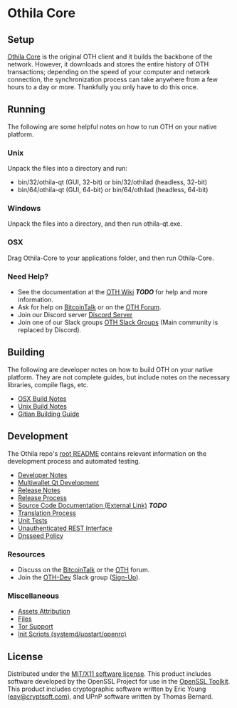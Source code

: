 Othila Core
=====================

Setup
---------------------
[Othila Core](http://othila.org/wallet) is the original OTH client and it builds the backbone of the network. However, it downloads and stores the entire history of OTH transactions; depending on the speed of your computer and network connection, the synchronization process can take anywhere from a few hours to a day or more. Thankfully you only have to do this once.

Running
---------------------
The following are some helpful notes on how to run OTH on your native platform.

### Unix

Unpack the files into a directory and run:

- bin/32/othila-qt (GUI, 32-bit) or bin/32/othilad (headless, 32-bit)
- bin/64/othila-qt (GUI, 64-bit) or bin/64/othilad (headless, 64-bit)

### Windows

Unpack the files into a directory, and then run othila-qt.exe.

### OSX

Drag Othila-Core to your applications folder, and then run Othila-Core.

### Need Help?

* See the documentation at the [OTH Wiki](https://en.bitcoin.it/wiki/Main_Page) ***TODO***
for help and more information.
* Ask for help on [BitcoinTalk](https://bitcointalk.org/index.php?topic=1262920.0) or on the [OTH Forum](http://forum.othila.org/).
* Join our Discord server [Discord Server](https://discord.othila.org)
* Join one of our Slack groups [OTH Slack Groups](https://othila.org/slack-logins/) (Main community is replaced by Discord).

Building
---------------------
The following are developer notes on how to build OTH on your native platform. They are not complete guides, but include notes on the necessary libraries, compile flags, etc.

- [OSX Build Notes](build-osx.md)
- [Unix Build Notes](build-unix.md)
- [Gitian Building Guide](gitian-building.md)

Development
---------------------
The Othila repo's [root README](https://github.com/OTH-Project/OTH/blob/master/README.md) contains relevant information on the development process and automated testing.

- [Developer Notes](developer-notes.md)
- [Multiwallet Qt Development](multiwallet-qt.md)
- [Release Notes](release-notes.md)
- [Release Process](release-process.md)
- [Source Code Documentation (External Link)](https://dev.visucore.com/bitcoin/doxygen/) ***TODO***
- [Translation Process](translation_process.md)
- [Unit Tests](unit-tests.md)
- [Unauthenticated REST Interface](REST-interface.md)
- [Dnsseed Policy](dnsseed-policy.md)

### Resources

* Discuss on the [BitcoinTalk](https://bitcointalk.org/index.php?topic=1262920.0) or the [OTH](http://forum.othila.org/) forum.
* Join the [OTH-Dev](https://othila-dev.slack.com/) Slack group ([Sign-Up](https://othila-dev.herokuapp.com/)).

### Miscellaneous
- [Assets Attribution](assets-attribution.md)
- [Files](files.md)
- [Tor Support](tor.md)
- [Init Scripts (systemd/upstart/openrc)](init.md)

License
---------------------
Distributed under the [MIT/X11 software license](http://www.opensource.org/licenses/mit-license.php).
This product includes software developed by the OpenSSL Project for use in the [OpenSSL Toolkit](https://www.openssl.org/). This product includes
cryptographic software written by Eric Young ([eay@cryptsoft.com](mailto:eay@cryptsoft.com)), and UPnP software written by Thomas Bernard.
